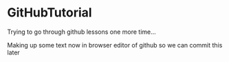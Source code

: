 # GitHubTutorial
Trying to go through github lessons one more time...


Making up some text now in browser editor of github so we can commit this later

